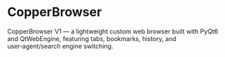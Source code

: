 # CopperBrowser
CopperBrowser V1 — a lightweight custom web browser built with PyQt6 and QtWebEngine, featuring tabs, bookmarks, history, and user‑agent/search engine switching.
